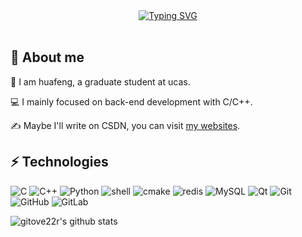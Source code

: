 
  <!-- dynamic typing effect 动态打字效果 -->
  <div align="center">
    <a href="https://blog.sunguoqi.com/">
      <img src="https://readme-typing-svg.demolab.com?font=Fira+Code&pause=1000&width=435&lines=console.log(%22Hello%2C%20World%22);Segmentation fault!&center=true&size=27" alt="Typing SVG" />
    </a>
  </div>

<br>

## 🥷 About me

:vulcan_salute: I am huafeng, a graduate student at ucas.

:computer: I mainly focused on back-end development with C/C++.

:writing_hand: Maybe I'll write on CSDN, you can visit [my websites](https://blog.csdn.net/goodgood_UP).

## ⚡ Technologies
![C](https://img.shields.io/badge/-C-00599C?style=flat-square&logo=c&color=black&logoColor=blue)
![C++](https://img.shields.io/badge/-C%2B%2B-00599C?style=flat-square&logo=c%2B%2B&color=black&logoColor=blue)
![Python](https://img.shields.io/badge/-Python-00599C?style=flat-square&logo=python&color=black)
![shell](https://img.shields.io/badge/-shell-00599C?style=flat-square&logo=shell&color=black)
![cmake](https://img.shields.io/badge/-cmake-00599C?style=flat-square&logo=cmake&color=black&logoColor=blue)
![redis](https://img.shields.io/badge/-redis-00599C?style=flat-square&logo=redis&color=black)
![MySQL](https://img.shields.io/badge/-MySQL-black?style=flat-square&logo=mysql&color=black&logoColor=blue)
![Qt](https://img.shields.io/badge/-Qt-00599C?style=flat-square&logo=Qt&color=black)
![Git](https://img.shields.io/badge/-Git-black?style=flat-square&logo=git&color=black)
![GitHub](https://img.shields.io/badge/-GitHub-181717?style=flat-square&logo=github&color=black)
![GitLab](https://img.shields.io/badge/-GitLab-FCA121?style=flat-square&logo=gitlab&color=black)
<br>
<p align='left'>
  <img align="center" src="https://github-readme-stats.vercel.app/api?username=gitover22&bg_color=071A2C&icon_color=4194FD&show_icons=true&count_private=true&theme=tokyonight&line_height=27&text_color=FFFFFF" alt="gitove22r's github stats"/>
<br>

</p>
